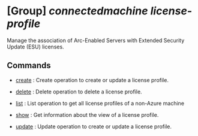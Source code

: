 # [Group] _connectedmachine license-profile_

Manage the association of Arc-Enabled Servers with Extended Security Update (ESU) licenses.

## Commands

- [create](/Commands/connectedmachine/license-profile/_create.md)
: Create operation to create or update a license profile.

- [delete](/Commands/connectedmachine/license-profile/_delete.md)
: Delete operation to delete a license profile.

- [list](/Commands/connectedmachine/license-profile/_list.md)
: List operation to get all license profiles of a non-Azure machine

- [show](/Commands/connectedmachine/license-profile/_show.md)
: Get information about the view of a license profile.

- [update](/Commands/connectedmachine/license-profile/_update.md)
: Update operation to create or update a license profile.
